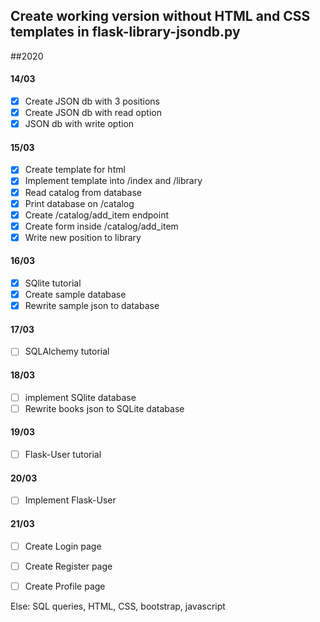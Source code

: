 ## Create working version without HTML and CSS templates in flask-library-jsondb.py
##2020

#### 14/03
- [x] Create JSON db with 3 positions
- [x] Create JSON db with read option
- [x] JSON db with write option

#### 15/03
- [x] Create template for html
- [x] Implement template into /index and /library
- [x] Read catalog from database
- [x] Print database on /catalog
- [x] Create /catalog/add_item endpoint
- [x] Create form inside /catalog/add_item
- [x] Write new position to library

#### 16/03
- [x] SQlite tutorial
- [x] Create sample database
- [x] Rewrite sample json to database

#### 17/03
- [ ] SQLAlchemy tutorial

#### 18/03
- [ ] implement SQlite database
- [ ] Rewrite books json to SQLite database

#### 19/03
- [ ] Flask-User tutorial

#### 20/03
- [ ] Implement Flask-User

#### 21/03
- [ ] Create Login page
- [ ] Create Register page
- [ ] Create Profile page


Else:
SQL queries, HTML, CSS, bootstrap, javascript 

